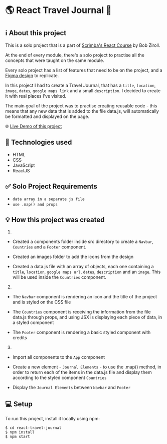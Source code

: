 # 🌎 React Travel Journal 📖

## ℹ️ About this project

This is a solo project that is a part of [Scrimba's React Course](https://scrimba.com/learn/learnreact) by Bob Ziroll.

At the end of every module, there's a solo project to practise all the concepts that were taught on the same module.

Every solo project has a list of features that need to be on the project, and a [Figma design](https://www.figma.com/file/QG4cOExkdbIbhSfWJhs2gs/Travel-Journal?node-id=0%3A1) to replicate.

In this project I had to create a Travel Journal, that has a `title`, `location`, `image`, `dates`, `google maps link` and a small `description`. I decided to create it with real places I've visited. 

The main goal of the project was to practise creating reusable code - this means that any new data that is added to the file data.js, will automatically be formatted and displayed on the page.

🌐 [Live Demo of this project](https://heartfelt-biscotti-9295f9.netlify.app/)

## 🧰 Technologies used

- HTML
- CSS
- JavaScript
- ReactJS

## ✅ Solo Project Requirements

- `data array in a separate js file`
- `use .map() and props`

## 💡 How this project was created

1.
- Created a components folder inside src directory to create a `Navbar`, `Countries` and a `Footer` component. 

- Created an images folder to add the icons from the design

- Created a data.js file with an array of objects, each one containing a `title`, `location`, `google maps url`, `dates`, `description` and an `image`. This will be used inside the `Countries` component.

2. 
- The `Navbar` component is rendering an icon and the title of the project and is styled on the CSS file 

- The `Countries` component is receiving the information from the file data.js through props, and using JSX is displaying each piece of data, in a styled component

- The `Footer` component is rendering a basic styled component with credits

3. 

- Import all components to the `App` component 

- Create a new element - `Journal Elements` - to use the .map() method, in order to return each of the items in the data.js file and display them according to the styled component `Countries` 

- Display the `Journal Elements` between `Navbar` and `Footer`

## 💻 Setup
To run this project, install it locally using npm:

```
$ cd react-travel-journal
$ npm install
$ npm start
```
